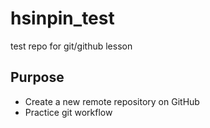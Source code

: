 # hsinpin_test
test repo for git/github lesson

## Purpose

- Create a new remote repository on GitHub
- Practice git workflow
